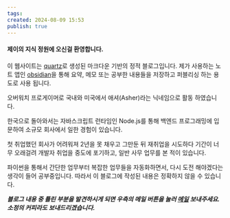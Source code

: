```yaml
---
tags: 
created: 2024-08-09 15:53
publish: true
---
```


#### 제이의 지식 정원에 오신걸 환영합니다.

이 웹사이트는 [quartz](https://quartz.jzhao.xyz)로 생성된 마크다운 기반의 정적 블로그입니다. 제가 사용하는 노트 앱인 [obsidian](https://obsidian.md)을 통해 요약, 메모 또는 공부한 내용들을 저장하고 퍼블리싱 하는 용도로 사용 됩니다.

오버워치 프로게이머로 국내와 미국에서 애셔(Asher)라는 닉네임으로 활동 하였습니다.

한국으로 돌아와서는 자바스크립트 런타임인 Node.js를 통해 백엔드 프로그래밍에 입문하여 소규모 회사에서 일한 경험이 있습니다.

첫 취업했던 회사가 어려워져 2년을 못 채우고 그만둔 뒤 재취업을 시도하다 기간이 너무 오래걸려 개발자 취업을 중도에 포기하고, 일반 사무 업무를 본 적이 있습니다. 

파이썬을 통해서 간단한 업무부터 복잡한 업무들을 자동화하면서, 다시 도전 해야겠다는 생각이 들어 공부중입니다. 따라서 이 블로그에 작성된 내용은 정확하지 않을 수 있습니다.

___블로그 내용 중 틀린 부분을 발견하시게 되면 우측의 메일 버튼을 눌러 [메일](mailto:choiexe1@gmail.com) 보내주세요. 소정의 커피라도 보내드리겠습니다.___